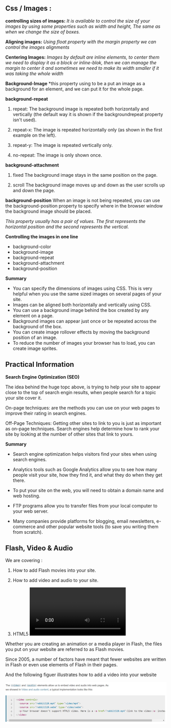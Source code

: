 ## Css / Images :

**controlling sizes of images:**
*It is available to control the size of your images by using some properties such as width and height, The same as when we change the size of boxes.*


**Aligning images:**
*Using float property with the margin property we can control the images alignments*

**Centering Images:**
*Images by default are inline elements, to center them we need to display it as a block or inline-blok, then we can manage the margin to center it and sometimes we need to make its width smaller if it was taking the whole width*

**Background-Image**
*this property using to be a put an image as a background for an element, and we can put it for the whole page.


**background-repeat**
1. repeat:
The background image is repeated both horizontally and vertically (the default way it is shown if the backgroundrepeat property isn't used).

2. repeat-x: 
The image is repeated horizontally only (as shown in the first example on the left).

3. repeat-y: 
The image is repeated vertically only.

4. no-repeat:
The image is only shown once.

**background-attachment**
1. fixed
The background image stays in the same position on the page.

2. scroll
The background image moves up and down as the user scrolls up and down the page.

**background-position**
When an image is not being repeated, you can use the background-position property to specify where in the
browser window the background image should be placed.

*This property usually has a pair of values. The first represents the horizontal position and the second represents the vertical.*

**Controlling the images in one line**
- background-color
- background-image
- background-repeat
- background-attachment
- background-position

**Summary** 

- You can specify the dimensions of images using CSS. This is very helpful when you use the same sized images on several pages of your site.
- Images can be aligned both horizontally and vertically using CSS.
- You can use a background image behind the box created by any element on a page. 
- Background images can appear just once or be repeated across the background of the box. 
- You can create image rollover effects by moving the background position of an image.
- To reduce the number of images your browser has to load, you can create image sprites.


## Practical Information

**Search Engine Optimization (SEO)**

The idea behind the huge topc above, is trying  to help your site to appear close to the top of search engin results, when people search for a topic your site cover it.

On-page techniques: are the methods you can use on your web pages to improve their rating in search engines.

Off-Page Techniques:
Getting other sites to link to you is just as important as on-page techniques. Search engines help
determine how to rank your site by looking at the number of other sites that link to yours.

**Summary**

* Search engine optimization helps visitors find your sites when using search engines.

* Analytics tools such as Google Analytics allow you to see how many people visit your site, how they find it, and  what they do when they get there.

* To put your site on the web, you will need to obtain a domain name and web hosting.

* FTP programs allow you to transfer files from your local computer to your web server.

* Many companies provide platforms for blogging, email newsletters, e-commerce and other popular website
tools (to save you writing them from scratch).



## Flash, Video & Audio

We are covering : 

1. How to add Flash movies into your site.

2. How to add video and audio to your site.

3. HTML5 <video> and <audio> elements.

Whether you are creating an animation or a media player in Flash, the files you put on your website are referred to as Flash movies. 

Since 2005, a number of factors have meant that fewer websites are written in Flash or even use elements of Flash in their pages.

And the following figuer illustrates how to add a video into your website 

![adding video](img11.PNG)


